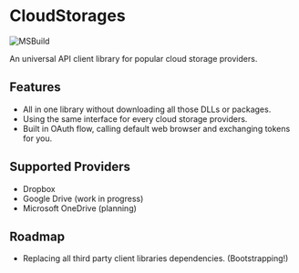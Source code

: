# CloudStorages

![MSBuild](https://github.com/Tennyleaz/CloudStorages/workflows/MSBuild/badge.svg)

An universal API client library for popular cloud storage providers.

## Features
* All in one library without downloading all those DLLs or packages.
* Using the same interface for every cloud storage providers.
* Built in OAuth flow, calling default web browser and exchanging tokens for you.

## Supported Providers
* Dropbox
* Google Drive (work in progress)
* Microsoft OneDrive (planning)

## Roadmap
* Replacing all third party client libraries dependencies. (Bootstrapping!)
